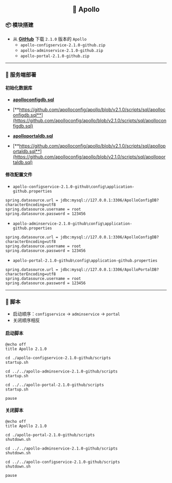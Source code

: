 <h2 align="center">📔 Apollo</h2>

### 📦 模块搭建

* 从 [**GitHub**](https://github.com/apolloconfig/apollo/releases) 下载 `2.1.0` 版本的 `Apollo`
    * `apollo-configservice-2.1.0-github.zip`
    * `apollo-adminservice-2.1.0-github.zip`
    * `apollo-portal-2.1.0-github.zip`

---

### 🧰 服务端部署

#### 初始化数据库

* [**apolloconfigdb.sql**](../apollo/sql/apolloconfigdb.sql)
* [**https://github.com/apolloconfig/apollo/blob/v2.1.0/scripts/sql/apolloconfigdb.sql**](https://github.com/apolloconfig/apollo/blob/v2.1.0/scripts/sql/apolloconfigdb.sql)


* [**apolloportaldb.sql**](../apollo/sql/apolloportaldb.sql)
* [**https://github.com/apolloconfig/apollo/blob/v2.1.0/scripts/sql/apolloportaldb.sql**](https://github.com/apolloconfig/apollo/blob/v2.1.0/scripts/sql/apolloportaldb.sql)

#### 修改配置文件

* `apollo-configservice-2.1.0-github\config\application-github.properties`

```properties
spring.datasource.url = jdbc:mysql://127.0.0.1:3306/ApolloConfigDB?characterEncoding=utf8
spring.datasource.username = root
spring.datasource.password = 123456
```

* `apollo-adminservice-2.1.0-github\config\application-github.properties`

```properties
spring.datasource.url = jdbc:mysql://127.0.0.1:3306/ApolloConfigDB?characterEncoding=utf8
spring.datasource.username = root
spring.datasource.password = 123456
```

* `apollo-portal-2.1.0-github\config\application-github.properties`

```properties
spring.datasource.url = jdbc:mysql://127.0.0.1:3306/ApolloPortalDB?characterEncoding=utf8
spring.datasource.username = root
spring.datasource.password = 123456
```

---

### 🔑 脚本

* 启动顺序：`configservice` -> `adminservice` -> `portal`
* 关闭顺序相反

#### 启动脚本

```
@echo off
title Apollo 2.1.0

cd ./apollo-configservice-2.1.0-github/scripts
startup.sh

cd ../../apollo-adminservice-2.1.0-github/scripts
startup.sh

cd ../../apollo-portal-2.1.0-github/scripts
startup.sh

pause
```

#### 关闭脚本

```
@echo off
title Apollo 2.1.0

cd ./apollo-portal-2.1.0-github/scripts
shutdown.sh

cd ../../apollo-adminservice-2.1.0-github/scripts
shutdown.sh

cd ../../apollo-configservice-2.1.0-github/scripts
shutdown.sh

pause
```
